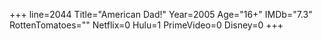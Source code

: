 +++
line=2044
Title="American Dad!"
Year=2005
Age="16+"
IMDb="7.3"
RottenTomatoes=""
Netflix=0
Hulu=1
PrimeVideo=0
Disney=0
+++

